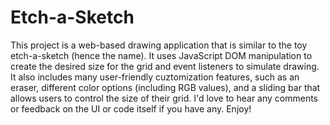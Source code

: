 # Etch-a-Sketch

This project is a web-based drawing application that is similar to the toy etch-a-sketch (hence the name). It uses JavaScript DOM manipulation to create the desired size for the grid and event listeners to simulate drawing. It also includes many user-friendly cuztomization features, such as an eraser, different color options (including RGB values), and a sliding bar that allows users to control the size of their grid. I'd love to hear any comments or feedback on the UI or code itself if you have any. Enjoy! 
